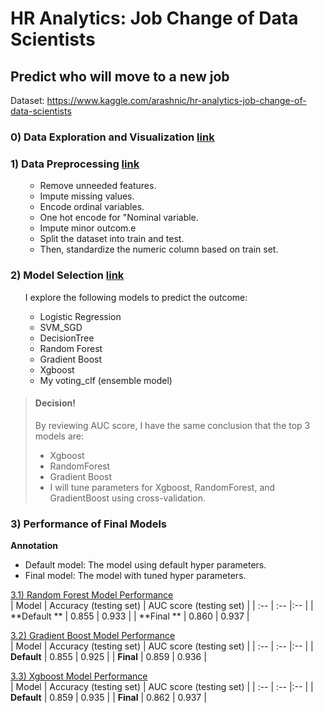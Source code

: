 # HR Analytics: Job Change of Data Scientists
## Predict who will move to a new job

Dataset: https://www.kaggle.com/arashnic/hr-analytics-job-change-of-data-scientists

 
### 0) Data Exploration and Visualization <a href = "https://nbviewer.jupyter.org/github/Wei-Kuang/HR_JobChange/blob/main/HR_Analysis_Step0_DataVisualization.ipynb">link</a>  

### 1) Data Preprocessing <a href = "https://nbviewer.jupyter.org/github/Wei-Kuang/HR_JobChange/blob/main/HR_Analysis_Step1_DataPreprocessing.ipynb">link</a>  

<ul><ul>
<li>Remove unneeded features.</li>
<li>Impute missing values.</li>
<li>Encode ordinal variables.</li>
<li>One hot encode for "Nominal variable.</li>
<li>Impute minor outcom.e</li>
<li>Split the dataset into train and test.</li>
<li>Then, standardize the numeric column based on train set.</li>
</ul></ul>

### 2) Model Selection <a href = "https://nbviewer.jupyter.org/github/Wei-Kuang/HR_JobChange/blob/main/HR_Analysis_Step2_ModelSelection.ipynb"> link</a>


<ul>I explore the following models to predict the outcome:
<ul>
<li>Logistic Regression</li>
<li>SVM_SGD</li> 
<li>DecisionTree</li> 
<li>Random Forest</li>
<li>Gradient Boost</li>
<li>Xgboost</li>
<li>My voting_clf (ensemble model)</li>
</ul></ul>


> #### Decision!
> 
> By reviewing AUC score, I have the same conclusion that the top 3 models are:
> - Xgboost
> - RandomForest
> - Gradient Boost
> - I will tune parameters for Xgboost, RandomForest, and GradientBoost using cross-validation.
>  
#### 









### 3) Performance of Final Models

**Annotation**
- Default model: The model using default hyper parameters.
- Final model: The model with tuned hyper parameters.


<a href = "https://nbviewer.jupyter.org/github/Wei-Kuang/HR_JobChange/blob/main/HR_Analysis_Step3_1_RandomForest_TuningParam.ipynb"> 3.1) Random Forest Model Performance</a>  
| Model              | Accuracy (testing set) | AUC score (testing set) |
| :--                | :--                    |:--                      |
| **Default **       | 0.855                  | 0.933                   |
| **Final **         | 0.860                  | 0.937                   |



<a href = "https://nbviewer.jupyter.org/github/Wei-Kuang/HR_JobChange/blob/main/HR_Analysis_Step3_2_GMB_TuningParam.ipynb"> 3.2) Gradient Boost Model Performance</a>  
| Model              | Accuracy (testing set) | AUC score (testing set) |
| :--                | :--                    |:--                      |
| **Default**        | 0.855                  | 0.925                   |
| **Final**          | 0.859                  | 0.936                   |



<a href = "https://nbviewer.jupyter.org/github/Wei-Kuang/HR_JobChange/blob/main/HR_Analysis_Step3_3_XBG_TuningParam.ipynb"> 3.3) Xgboost Model Performance</a>  
| Model              | Accuracy (testing set) | AUC score (testing set) |
| :--                | :--                    |:--                      |
| **Default**        | 0.859                  | 0.935                   |
| **Final**          | 0.862                  | 0.937                   |



